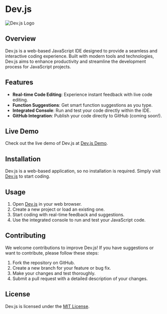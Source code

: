 
# Dev.js

![Dev.js Logo](https://lelbois.nekoweb.org/cdn/Screenshot%202024-07-21%2012.28.56%20PM.png)

## Overview

Dev.js is a web-based JavaScript IDE designed to provide a seamless and interactive coding experience. Built with modern tools and technologies, Dev.js aims to enhance productivity and streamline the development process for JavaScript projects.

## Features

- **Real-time Code Editing**: Experience instant feedback with live code editing.
- **Function Suggestions**: Get smart function suggestions as you type.
- **Integrated Console**: Run and test your code directly within the IDE.
- **GitHub Integration**: Publish your code directly to GitHub (coming soon!).

## Live Demo

Check out the live demo of Dev.js at [Dev.js Demo](https://devjs-ruby.vercel.app).

## Installation

Dev.js is a web-based application, so no installation is required. Simply visit [Dev.js](https://devjs-ruby.vercel.app/editor.html) to start coding.

## Usage

1. Open [Dev.js](https://devjs-ruby.vercel.app/editor.html) in your web browser.
2. Create a new project or load an existing one.
3. Start coding with real-time feedback and suggestions.
4. Use the integrated console to run and test your JavaScript code.

## Contributing

We welcome contributions to improve Dev.js! If you have suggestions or want to contribute, please follow these steps:

1. Fork the repository on GitHub.
2. Create a new branch for your feature or bug fix.
3. Make your changes and test thoroughly.
4. Submit a pull request with a detailed description of your changes.

## License

Dev.js is licensed under the [MIT License](LICENSE).
